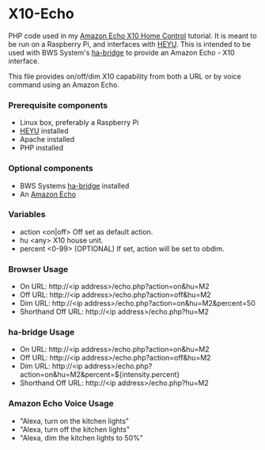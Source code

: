 # X10-Echo
PHP code used in my <a href="http://coreyswrite.com/tips-tricks/amazon-echo-x10-home-control/">Amazon Echo X10 Home Control</a> tutorial.  It is meant to be run on a Raspberry Pi, and interfaces with <a href="http://www.heyu.org/">HEYU</a>.  This is intended to be used with BWS System's <a href="https://github.com/bwssytems/ha-bridge">ha-bridge</a> to provide an Amazon Echo - X10 interface.

This file provides on/off/dim X10 capability from both a URL or by voice command using an Amazon Echo.

<h3>Prerequisite components</h3>
<ul>
  <li>Linux box, preferably a Raspberry Pi</li>
  <li><a href="http://www.heyu.org/">HEYU</a> installed</li>
  <li>Apache installed</li>
  <li>PHP installed</li>
</ul>

<h3>Optional components</h3>
<ul>
  <li>BWS Systems <a href="https://github.com/bwssytems/ha-bridge">ha-bridge</a> installed</li>
  <li>An <a href="http://amazon.com/echo">Amazon Echo</a></li>
</ul>

<h3>Variables</h3>
<ul>
  <li>action &lt;on|off&gt;  Off set as default action.</li>
  <li>hu &lt;any&gt;  X10 house unit.</li>
  <li>percent &lt;0-99&gt; (OPTIONAL)  If set, action will be set to obdim.</li>
</ul>

<h3>Browser Usage</h3>
<ul>
  <li>On URL: http://&lt;ip address&gt;/echo.php?action=on&hu=M2</li>
  <li>Off URL: http://&lt;ip address&gt;/echo.php?action=off&hu=M2</li>
  <li>Dim URL: http://&lt;ip address&gt;/echo.php?action=on&hu=M2&percent=50</li>
  <li>Shorthand Off URL: http://&lt;ip address&gt;/echo.php?hu=M2</li>
</ul>

<h3>ha-bridge Usage</h3>
<ul>
  <li>On URL: http://&lt;ip address&gt;/echo.php?action=on&hu=M2</li>
  <li>Off URL: http://&lt;ip address&gt;/echo.php?action=off&hu=M2</li>
  <li>Dim URL: http://&lt;ip address&gt;/echo.php?action=on&hu=M2&percent=${intensity.percent}</li>
  <li>Shorthand Off URL: http://&lt;ip address&gt;/echo.php?hu=M2</li>
</ul>

<h3>Amazon Echo Voice Usage</h3>
<ul>
  <li>"Alexa, turn on the kitchen lights"</li>
  <li>"Alexa, turn off the kitchen lights"</li>
  <li>"Alexa, dim the kitchen lights to 50%"</li>
</ul>
